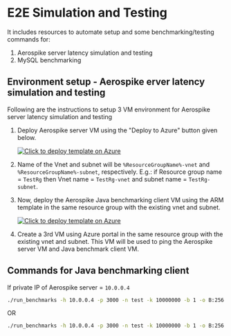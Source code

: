 # E2E Simulation and Testing

It includes resources to automate setup and some benchmarking/testing commands for:

1. Aerospike server latency simulation and testing
2. MySQL benchmarking

## Environment setup - Aerospike erver latency simulation and testing

Following are the instructions to setup 3 VM environment for Aerospike server latency simulation and testing

1. Deploy Aerospike server VM using the "Deploy to Azure" button given below.

    [![Click to deploy template on Azure](http://azuredeploy.net/deploybutton.png "Click to deploy template on Azure")](https://portal.azure.com/#create/Microsoft.Template/uri/https%3A%2F%2Fraw.githubusercontent.com%2Fazmigproject%2Fe2e-simulation-and-testing%2Fmaster%2Faerospike-server-latency%2Fdeploy-aerospike-server.json)

2. Name of the Vnet and subnet will be `%ResourceGroupName%-vnet` and `%ResourceGroupName%-subnet`, respectively. E.g.: if Resource group name = `TestRg` then Vnet name = `TestRg-vnet` and subnet name = `TestRg-subnet`.
3. Now, deploy the Aerospike Java benchmarking client VM using the ARM template in the same resource group with the existing vnet and subnet.

    [![Click to deploy template on Azure](http://azuredeploy.net/deploybutton.png "Click to deploy template on Azure")](https://portal.azure.com/#create/Microsoft.Template/uri/https%3A%2F%2Fraw.githubusercontent.com%2Fazmigproject%2Fe2e-simulation-and-testing%2Fmaster%2Faerospike-server-latency%2Fdeploy-aerospike-java-benchmark-client.json)

4. Create a 3rd VM using Azure portal in the same resource group with the existing vnet and subnet. This VM will be used to ping the Aerospike server VM and Java benchmark client VM.

## Commands for Java benchmarking client

If private IP of Aerospike server = `10.0.0.4`

```bash
./run_benchmarks -h 10.0.0.4 -p 3000 -n test -k 10000000 -b 1 -o B:256 -w RU,80 -g 6000 -T 1 -z 8 -latency ycsb
```

OR

```bash
./run_benchmarks -h 10.0.0.4 -p 3000 -n test -k 10000000 -b 1 -o B:256 -w RU,80 -g 6000 -T 1 -z 8 -latency alt,7,1,us
```
